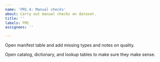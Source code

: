 ```yaml
---
name: 'FM1.4: Manual checks'
about: Carry out manual checks on dataset.
title: ''
labels: FM1
assignees: ''

---
```


Open manifest table and add missing types and notes on quality.

Open catalog, dictionary, and lookup tables to make sure they make sense.
